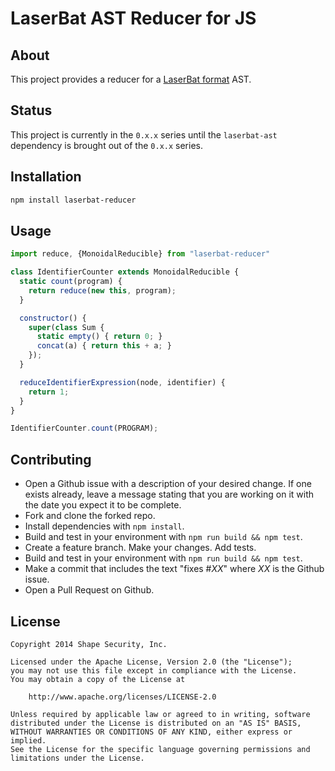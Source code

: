 LaserBat AST Reducer for JS
===========================


## About

This project provides a reducer for a [LaserBat format](https://github.com/shapesecurity/laserbat) AST.


## Status

This project is currently in the `0.x.x` series until the `laserbat-ast` dependency is brought out of the `0.x.x` series.


## Installation

```sh
npm install laserbat-reducer
```


## Usage

```js
import reduce, {MonoidalReducible} from "laserbat-reducer"

class IdentifierCounter extends MonoidalReducible {
  static count(program) {
    return reduce(new this, program);
  }

  constructor() {
    super(class Sum {
      static empty() { return 0; }
      concat(a) { return this + a; }
    });
  }

  reduceIdentifierExpression(node, identifier) {
    return 1;
  }
}

IdentifierCounter.count(PROGRAM);
```


## Contributing

* Open a Github issue with a description of your desired change. If one exists already, leave a message stating that you are working on it with the date you expect it to be complete.
* Fork and clone the forked repo.
* Install dependencies with `npm install`.
* Build and test in your environment with `npm run build && npm test`.
* Create a feature branch. Make your changes. Add tests.
* Build and test in your environment with `npm run build && npm test`.
* Make a commit that includes the text "fixes #*XX*" where *XX* is the Github issue.
* Open a Pull Request on Github.


## License

    Copyright 2014 Shape Security, Inc.

    Licensed under the Apache License, Version 2.0 (the "License");
    you may not use this file except in compliance with the License.
    You may obtain a copy of the License at

        http://www.apache.org/licenses/LICENSE-2.0

    Unless required by applicable law or agreed to in writing, software
    distributed under the License is distributed on an "AS IS" BASIS,
    WITHOUT WARRANTIES OR CONDITIONS OF ANY KIND, either express or implied.
    See the License for the specific language governing permissions and
    limitations under the License.
